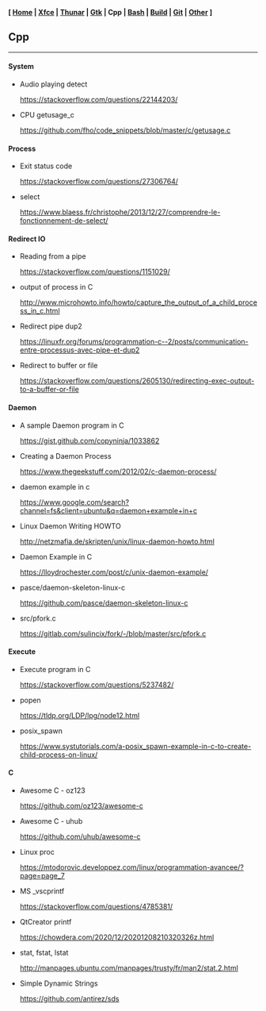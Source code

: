 **[ [Home](00-Home.html) | [Xfce](01-Xfce.html) | [Thunar](02-Thunar.html) | [Gtk](03-Gtk.html) | Cpp | [Bash](06-Bash.html) | [Build](04-Build.html) | [Git](05-Git.html) | [Other](99-Other.html) ]**

## Cpp

---

#### System

* Audio playing detect
    
    https://stackoverflow.com/questions/22144203/  

* CPU getusage_c
    
    https://github.com/fho/code_snippets/blob/master/c/getusage.c  



#### Process

* Exit status code
    
    https://stackoverflow.com/questions/27306764/  

* select
    
    https://www.blaess.fr/christophe/2013/12/27/comprendre-le-fonctionnement-de-select/  



#### Redirect IO

* Reading from a pipe
    
    https://stackoverflow.com/questions/1151029/  

* output of process in C
    
    http://www.microhowto.info/howto/capture_the_output_of_a_child_process_in_c.html  

* Redirect pipe dup2
    
    https://linuxfr.org/forums/programmation-c--2/posts/communication-entre-processus-avec-pipe-et-dup2  

* Redirect to buffer or file
    
    https://stackoverflow.com/questions/2605130/redirecting-exec-output-to-a-buffer-or-file  



#### Daemon

* A sample Daemon program in C
    
    https://gist.github.com/copyninja/1033862  

* Creating a Daemon Process
    
    https://www.thegeekstuff.com/2012/02/c-daemon-process/  

* daemon example in c
    
    https://www.google.com/search?channel=fs&client=ubuntu&q=daemon+example+in+c  

* Linux Daemon Writing HOWTO
    
    http://netzmafia.de/skripten/unix/linux-daemon-howto.html  

* Daemon Example in C
    
    https://lloydrochester.com/post/c/unix-daemon-example/  

* pasce/daemon-skeleton-linux-c
    
    https://github.com/pasce/daemon-skeleton-linux-c  

* src/pfork.c
    
    https://gitlab.com/sulincix/fork/-/blob/master/src/pfork.c  



#### Execute

* Execute program in C
    
    https://stackoverflow.com/questions/5237482/

* popen
    
    https://tldp.org/LDP/lpg/node12.html  

* posix_spawn
    
    https://www.systutorials.com/a-posix_spawn-example-in-c-to-create-child-process-on-linux/  



#### C

* Awesome C - oz123

    https://github.com/oz123/awesome-c  

* Awesome C - uhub

    https://github.com/uhub/awesome-c  

* Linux proc

    https://mtodorovic.developpez.com/linux/programmation-avancee/?page=page_7  

* MS _vscprintf

    https://stackoverflow.com/questions/4785381/  
    
* QtCreator printf

    https://chowdera.com/2020/12/20201208210320326z.html  

* stat, fstat, lstat

    http://manpages.ubuntu.com/manpages/trusty/fr/man2/stat.2.html  

* Simple Dynamic Strings
    
    https://github.com/antirez/sds  


